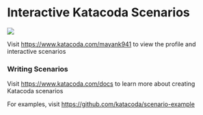 # Interactive Katacoda Scenarios

[![](http://shields.katacoda.com/katacoda/mayank941/count.svg)](https://www.katacoda.com/mayank941 "Get your profile on Katacoda.com")

Visit https://www.katacoda.com/mayank941 to view the profile and interactive scenarios

### Writing Scenarios
Visit https://www.katacoda.com/docs to learn more about creating Katacoda scenarios

For examples, visit https://github.com/katacoda/scenario-example
